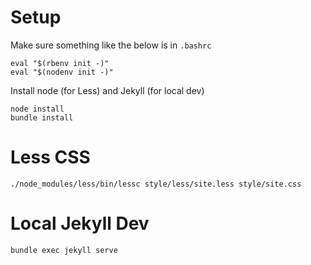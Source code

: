 
# Setup

Make sure something like the below is in `.bashrc`

    eval "$(rbenv init -)"
    eval "$(nodenv init -)"

Install node (for Less) and Jekyll (for local dev)

    node install
    bundle install


# Less CSS

    ./node_modules/less/bin/lessc style/less/site.less style/site.css

# Local Jekyll Dev

    bundle exec jekyll serve
